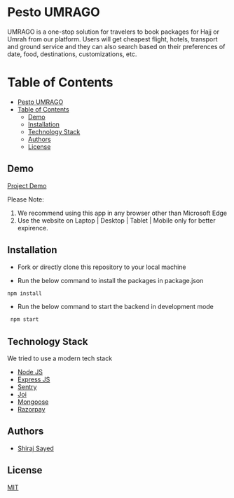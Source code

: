 # Pesto UMRAGO

UMRAGO is a one-stop solution for travelers to book packages for Hajj or Umrah from our platform. 
Users will get cheapest flight, hotels, transport and ground service and they can also search based on their preferences of date, food, destinations, customizations, etc.

# Table of Contents

- [Pesto UMRAGO](#pesto-umrago)
- [Table of Contents](#table-of-contents)
  - [Demo](#demo)
  - [Installation](#installation)
  - [Technology Stack](#technology-stack)
  - [Authors](#authors)
  - [License](#license)

## Demo

[Project Demo](https://umrago-snowy.vercel.app/)

Please Note:

1. We recommend using this app in any browser other than Microsoft Edge
2. Use the website on Laptop | Desktop | Tablet | Mobile only for better expirence.


## Installation

- Fork or directly clone this repository to your local machine

- Run the below command to install the packages in package.json

```bash
npm install
```

- Run the below command to start the backend in development mode

```bash
 npm start
```

## Technology Stack

We tried to use a modern tech stack

- [Node JS](https://nodejs.org/en/)
- [Express JS](https://expressjs.com/)
- [Sentry](https://sentry.io/welcome/)
- [Joi](https://www.npmjs.com/package/joi)
- [Mongoose](https://mongoosejs.com/)
- [Razorpay](https://razorpay.com/)

## Authors

- [Shiraj Sayed](https://github.com/shirajsayed13)

## License

[MIT](https://opensource.org/licenses/MIT)
